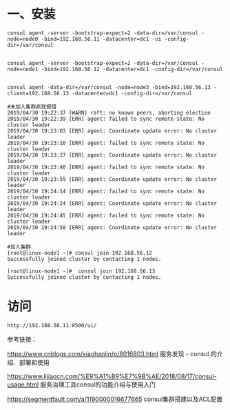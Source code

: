 # 一、安装
```
consul agent -server -bootstrap-expect=2 -data-dir=/var/consul -node=node0 -bind=192.168.56.11 -datacenter=dc1 -ui -config-dir=/var/consul


consul agent -server -bootstrap-expect=2 -data-dir=/var/consul -node=node1 -bind=192.168.56.12 -datacenter=dc1 -config-dir=/var/consul


consul agent -data-dir=/var/consul -node=node3 -bind=192.168.56.13 -client=192.168.56.13 -datacenter=dc1 -config-dir=/var/consul

#未加入集群疯狂报错
2019/04/30 19:22:37 [WARN] raft: no known peers, aborting election
2019/04/30 19:22:39 [ERR] agent: failed to sync remote state: No cluster leader
2019/04/30 19:23:03 [ERR] agent: Coordinate update error: No cluster leader
2019/04/30 19:23:16 [ERR] agent: failed to sync remote state: No cluster leader
2019/04/30 19:23:27 [ERR] agent: Coordinate update error: No cluster leader
2019/04/30 19:23:40 [ERR] agent: failed to sync remote state: No cluster leader
2019/04/30 19:23:59 [ERR] agent: Coordinate update error: No cluster leader
2019/04/30 19:24:14 [ERR] agent: failed to sync remote state: No cluster leader
2019/04/30 19:24:24 [ERR] agent: Coordinate update error: No cluster leader
2019/04/30 19:24:45 [ERR] agent: failed to sync remote state: No cluster leader
2019/04/30 19:24:58 [ERR] agent: Coordinate update error: No cluster leader

#加入集群
[root@linux-node1 ~]# consul join 192.168.56.12
Successfully joined cluster by contacting 1 nodes.

[root@linux-node1 ~]#  consul join 192.168.56.13
Successfully joined cluster by contacting 1 nodes.

```

# 访问
```
http://192.168.56.11:8500/ui/
```

参考链接：

https://www.cnblogs.com/xiaohanlin/p/8016803.html   服务发现 - consul 的介绍、部署和使用


https://www.lijiaocn.com/%E9%A1%B9%E7%9B%AE/2018/08/17/consul-usage.html  服务治理工具consul的功能介绍与使用入门


https://segmentfault.com/a/1190000016677665  consul集群搭建以及ACL配置
